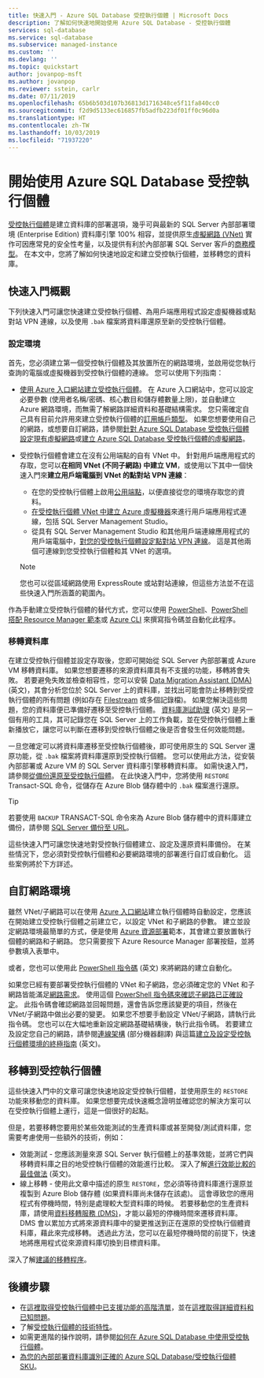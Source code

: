 ```yaml
---
title: 快速入門 - Azure SQL Database 受控執行個體 | Microsoft Docs
description: 了解如何快速地開始使用 Azure SQL Database - 受控執行個體
services: sql-database
ms.service: sql-database
ms.subservice: managed-instance
ms.custom: ''
ms.devlang: ''
ms.topic: quickstart
author: jovanpop-msft
ms.author: jovanpop
ms.reviewer: sstein, carlr
ms.date: 07/11/2019
ms.openlocfilehash: 65b6b503d107b36813d1716348ce5f11fa840cc0
ms.sourcegitcommit: f2d9d5133ec616857fb5adfb223df01ff0c96d0a
ms.translationtype: HT
ms.contentlocale: zh-TW
ms.lasthandoff: 10/03/2019
ms.locfileid: "71937220"
---
```

# <a name="getting-started-with-azure-sql-database-managed-instance"></a>開始使用 Azure SQL Database 受控執行個體

[受控執行個體](sql-database-managed-instance-index.yml)是建立資料庫的部署選項，幾乎可與最新的 SQL Server 內部部署環境 (Enterprise Edition) 資料庫引擎 100% 相容，並提供原生[虛擬網路 (VNet)](../virtual-network/virtual-networks-overview.md) 實作可因應常見的安全性考量，以及提供有利於內部部署 SQL Server 客戶的[商務模型](https://azure.microsoft.com/pricing/details/sql-database/)。 在本文中，您將了解如何快速地設定和建立受控執行個體，並移轉您的資料庫。

## <a name="quickstart-overview"></a>快速入門概觀

下列快速入門可讓您快速建立受控執行個體、為用戶端應用程式設定虛擬機器或點對站 VPN 連線，以及使用 `.bak` 檔案將資料庫還原至新的受控執行個體。

### <a name="configure-environment"></a>設定環境

首先，您必須建立第一個受控執行個體及其放置所在的網路環境，並啟用從您執行查詢的電腦或虛擬機器到受控執行個體的連線。 您可以使用下列指南：

- [使用 Azure 入口網站建立受控執行個體](sql-database-managed-instance-get-started.md)。 在 Azure 入口網站中，您可以設定必要參數 (使用者名稱/密碼、核心數目和儲存體數量上限)，並自動建立 Azure 網路環境，而無需了解網路詳細資料和基礎結構需求。 您只需確定自己具有目前允許用來建立受控執行個體的[訂用帳戶類型](sql-database-managed-instance-resource-limits.md#supported-subscription-types)。 如果您想要使用自己的網路，或想要自訂網路，請參閱[針對 Azure SQL Database 受控執行個體設定現有虛擬網路](sql-database-managed-instance-configure-vnet-subnet.md)或[建立 Azure SQL Database 受控執行個體的虛擬網路](sql-database-managed-instance-create-vnet-subnet.md)。
- 受控執行個體會建立在沒有公用端點的自有 VNet 中。 針對用戶端應用程式的存取，您可以**在相同 VNet (不同子網路) 中建立 VM**，或使用以下其中一個快速入門來**建立用戶端電腦到 VNet 的點對站 VPN 連線**：
  - 在您的受控執行個體上啟用[公用端點](sql-database-managed-instance-public-endpoint-configure.md)，以便直接從您的環境存取您的資料。
  - [在受控執行個體 VNet 中建立 Azure 虛擬機器](sql-database-managed-instance-configure-vm.md)來進行用戶端應用程式連線，包括 SQL Server Management Studio。
  - 從具有 SQL Server Management Studio 和其他用戶端連線應用程式的用戶端電腦中，[對您的受控執行個體設定點對站 VPN 連線](sql-database-managed-instance-configure-p2s.md)。 這是其他兩個可連線到您受控執行個體和其 VNet 的選項。

  > [!NOTE]
  > 您也可以從區域網路使用 ExpressRoute 或站對站連線，但這些方法並不在這些快速入門所涵蓋的範圍內。

作為手動建立受控執行個體的替代方式，您可以使用 [PowerShell](scripts/sql-database-create-configure-managed-instance-powershell.md)、[PowerShell 搭配 Resource Manager 範本](scripts/sql-managed-instance-create-powershell-azure-resource-manager-template.md)或 [Azure CLI](https://docs.microsoft.com/cli/azure/sql/mi#az-sql-mi-create) 來撰寫指令碼並自動化此程序。

### <a name="migrate-your-databases"></a>移轉資料庫

在建立受控執行個體並設定存取後，您即可開始從 SQL Server 內部部署或 Azure VM 移轉資料庫。 如果您想要遷移的來源資料庫具有不支援的功能，移轉將會失敗。 若要避免失敗並檢查相容性，您可以安裝 [Data Migration Assistant (DMA)](https://www.microsoft.com/download/details.aspx?id=53595) \(英文\)，其會分析您位於 SQL Server 上的資料庫，並找出可能會防止移轉到受控執行個體的所有問題 (例如存在 [Filestream](https://docs.microsoft.com/sql/relational-databases/blob/filestream-sql-server) 或多個記錄檔)。 如果您解決這些問題，您的資料庫便已準備好遷移至受控執行個體。 [資料庫測試助理](https://blogs.msdn.microsoft.com/datamigration/2018/08/06/release-database-experimentation-assistant-dea-v2-6/) \(英文\) 是另一個有用的工具，其可記錄您在 SQL Server 上的工作負載，並在受控執行個體上重新播放它，讓您可以判斷在遷移到受控執行個體之後是否會發生任何效能問題。

一旦您確定可以將資料庫遷移至受控執行個體後，即可使用原生的 SQL Server 還原功能，從 `.bak` 檔案將資料庫還原到受控執行個體。 您可以使用此方法，從安裝內部部署或 Azure VM 的 SQL Server 資料庫引擎移轉資料庫。 如需快速入門，請參閱[從備份還原至受控執行個體](sql-database-managed-instance-get-started-restore.md)。 在此快速入門中，您將使用 `RESTORE` Transact-SQL 命令，從儲存在 Azure Blob 儲存體中的 `.bak` 檔案進行還原。

> [!TIP]
> 若要使用 `BACKUP` TRANSACT-SQL 命令來為 Azure Blob 儲存體中的資料庫建立備份，請參閱 [SQL Server 備份至 URL](https://docs.microsoft.com/sql/relational-databases/backup-restore/sql-server-backup-to-url)。

這些快速入門可讓您快速地對受控執行個體建立、設定及還原資料庫備份。 在某些情況下，您必須對受控執行個體和必要網路環境的部署進行自訂或自動化。 這些案例將於下方詳述。

## <a name="customize-network-environment"></a>自訂網路環境

雖然 VNet/子網路可以在使用 [Azure 入口網站](sql-database-managed-instance-get-started.md)建立執行個體時自動設定，您應該在開始建立受控執行個體之前建立它，以設定 VNet 和子網路的參數。 建立並設定網路環境最簡單的方式，便是使用 [Azure 資源部署](sql-database-managed-instance-create-vnet-subnet.md)範本，其會建立要放置執行個體的網路和子網路。 您只需要按下 Azure Resource Manager 部署按鈕，並將參數填入表單中。

或者，您也可以使用此 [PowerShell 指令碼](https://www.powershellmagazine.com/2018/07/23/configuring-azure-environment-to-set-up-azure-sql-database-managed-instance-preview/) \(英文\) 來將網路的建立自動化。

如果您已經有要部署受控執行個體的 VNet 和子網路，您必須確定您的 VNet 和子網路皆能滿足[網路需求](sql-database-managed-instance-connectivity-architecture.md#network-requirements)。 使用這個 [PowerShell 指令碼來確認子網路已正確設定](sql-database-managed-instance-configure-vnet-subnet.md)。 此指令碼會確認網路並回報問題，還會告訴您應該變更的項目，然後在 VNet/子網路中做出必要的變更。 如果您不想要手動設定 VNet/子網路，請執行此指令碼。 您也可以在大幅地重新設定網路基礎結構後，執行此指令碼。 若要建立及設定您自己的網路，請參閱[連線架構](sql-database-managed-instance-connectivity-architecture.md) \(部分機器翻譯\) 與這篇[建立及設定受控執行個體環境的終極指南](https://medium.com/azure-sqldb-managed-instance/the-ultimate-guide-for-creating-and-configuring-azure-sql-managed-instance-environment-91ff58c0be01) \(英文\)。

## <a name="migrate-to-a-managed-instance"></a>移轉到受控執行個體

這些快速入門中的文章可讓您快速地設定受控執行個體，並使用原生的 `RESTORE` 功能來移動您的資料庫。 如果您想要完成快速概念證明並確認您的解決方案可以在受控執行個體上運行，這是一個很好的起點。 

但是，若要移轉您要用於某些效能測試的生產資料庫或甚至開發/測試資料庫，您需要考慮使用一些額外的技術，例如：
- 效能測試 - 您應該測量來源 SQL Server 執行個體上的基準效能，並將它們與移轉資料庫之目的地受控執行個體的效能進行比較。 深入了解[進行效能比較的最佳做法](https://techcommunity.microsoft.com/t5/Azure-SQL-Database/The-best-practices-for-performance-comparison-between-Azure-SQL/ba-p/683210) \(英文\)。
- 線上移轉 - 使用此文章中描述的原生 `RESTORE`，您必須等待資料庫進行還原並複製到 Azure Blob 儲存體 (如果資料庫尚未儲存在該處)。 這會導致您的應用程式有停機時間，特別是處理較大型資料庫的時候。 若要移動您的生產資料庫，請使用[資料移轉服務 (DMS)](https://docs.microsoft.com/azure/dms/tutorial-sql-server-to-managed-instance?toc=/azure/sql-database/toc.json)，才能以最短的停機時間來遷移資料庫。 DMS 會以累加方式將來源資料庫中的變更推送到正在還原的受控執行個體資料庫，藉此來完成移轉。 透過此方法，您可以在最短停機時間的前提下，快速地將應用程式從來源資料庫切換到目標資料庫。

深入了解[建議的移轉程序](sql-database-managed-instance-migrate.md)。

## <a name="next-steps"></a>後續步驟

- 在[這裡取得受控執行個體中已支援功能的高階清單](sql-database-features.md)，並在[這裡取得詳細資料和已知問題](sql-database-managed-instance-transact-sql-information.md)。
- 了解[受控執行個體的技術特性](sql-database-managed-instance-resource-limits.md#service-tier-characteristics)。
- 如需更進階的操作說明，請參閱[如何在 Azure SQL Database 中使用受控執行個體](sql-database-howto-managed-instance.md)。
- [為您的內部部署資料庫識別正確的 Azure SQL Database/受控執行個體 SKU](/sql/dma/dma-sku-recommend-sql-db/)。
